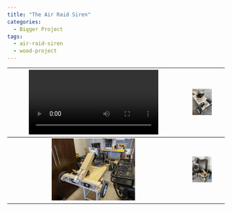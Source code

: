```yaml
---
title: "The Air Raid Siren"
categories:
  - Bigger Project
tags:
  - air-raid-siren
  - wood-project
---
```


| <video src="https://github.com/JDGate/jdgate.github.io/blob/master/assets/video/SirenMaxout.MP4">  | <img src="https://github.com/JDGate/jdgate.github.io/blob/master/assets/images/version3.JPEG" width=50% height=50%> |
| :---: | :---: |
| <img src="https://github.com/JDGate/jdgate.github.io/blob/master/assets/images/version4front.JPEG" width=50% height=50%>  | <img src="https://github.com/JDGate/jdgate.github.io/blob/master/assets/images/version4onstand.JPEG" width=50% height=50%>  |
